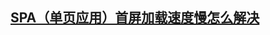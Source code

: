 ## [SPA（单页应用）首屏加载速度慢怎么解决](https://cloud.tencent.com/developer/article/1794248)

<img title="" src="file:///D:/Github/Interview-preparation/image/SPA首屏加载时间.png" alt="">
